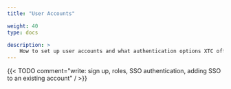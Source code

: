 ```yaml
---
title: "User Accounts"

weight: 40
type: docs

description: >
    How to set up user accounts and what authentication options XTC offers
---
```


{{< TODO comment="write: sign up, roles, SSO authentication, adding SSO to an existing account" / >}}

